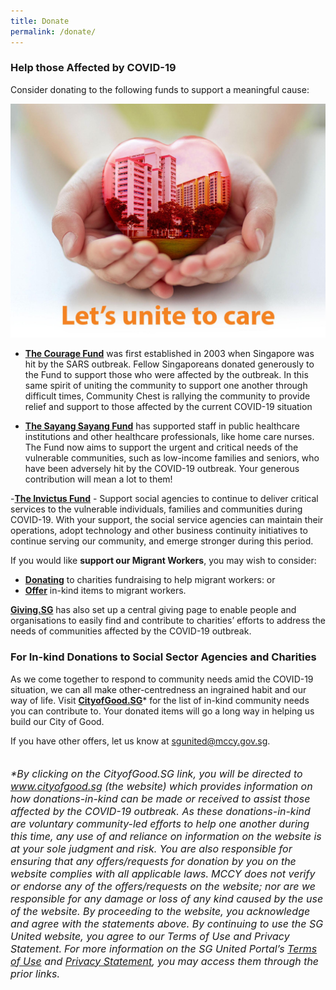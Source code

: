 ```yaml
---
title: Donate
permalink: /donate/
---
```


### Help those Affected by COVID-19 
Consider donating to the following funds to support a meaningful cause:

[![The Courage Fund](/images/TCF.jpeg)](https://www.giving.sg/community-chest/thecouragefund)
- **[The Courage Fund](https://www.giving.sg/community-chest/thecouragefund)** was first established in 2003 when Singapore was hit by the SARS outbreak. Fellow Singaporeans donated generously to the Fund to support those who were affected by the outbreak. In this same spirit of uniting the community to support one another through difficult times, Community Chest is rallying the community to provide relief and support to those affected by the current COVID-19 situation

- **[The Sayang Sayang Fund](https://www.giving.sg/community-foundation-of-singapore/sayang_sayang_fund)** has supported staff in public healthcare institutions and other healthcare professionals, like home care nurses. The Fund now aims to support the urgent and critical needs of the vulnerable communities, such as low-income families and seniors, who have been adversely hit by the COVID-19 outbreak.  Your generous contribution will mean a lot to them!

-**[The Invictus Fund](https://www.giving.sg/community-chest/TheInvictusFund)** - Support social agencies to continue to deliver critical services to the vulnerable individuals, families and communities during COVID-19. With your support, the social service agencies can maintain their operations, adopt technology and other business continuity initiatives to continue serving our community, and emerge stronger during this period.

If you would like **support our Migrant Workers**, you may wish to consider:

* **[Donating](https://www.giving.sg/search?q=migrant%20workers%20center)** to charities fundraising to help migrant workers: or
* **[Offer](https://cityofgood.sg/sgunited)** in-kind items to migrant workers.

**[Giving.SG](https://www.giving.sg/sgunited)** has also set up a central giving page to enable people and organisations to easily find and contribute to charities’ efforts to address the needs of communities affected by the COVID-19 outbreak.

### For In-kind Donations to Social Sector Agencies and Charities
As we come together to respond to community needs amid the COVID-19 situation, we can all make other-centredness an ingrained habit and our way of life. Visit **[CityofGood.SG](https://cityofgood.sg/sgunited/)*** for the list of in-kind community needs you can contribute to. Your donated items will go a long way in helping us build our City of Good.
  
If you have other offers, let us know at [sgunited@mccy.gov.sg](mailto:sgunited@mccy.gov.sg).
<br>
<br>
<br>
<font size="3"><i> *By clicking on the CityofGood.SG link, you will be directed to www.cityofgood.sg (the website) which provides information on how donations-in-kind can be made or received to assist those affected by the COVID-19 outbreak. As these donations-in-kind are voluntary community-led efforts to help one another during this time, any use of and reliance on information on the website is at your sole judgment and risk. You are also responsible for ensuring that any offers/requests for donation by you on the website complies with all applicable laws.</i></font>
<font size="3"><i> MCCY does not verify or endorse any of the offers/requests on the website; nor are we responsible for any damage or loss of any kind caused by the use of the website. By proceeding to the website, you acknowledge and agree with the statements above. By continuing to use the SG United website, you agree to our Terms of Use and Privacy Statement.</i></font>
<font size="3"><i> For more information on the SG United Portal’s <a href="https://www.sgunited.gov.sg/terms-of-use/">Terms of Use</a> and <a href="https://www.sgunited.gov.sg/privacy/">Privacy Statement</a>, you may access them through the prior links.</i></font>
